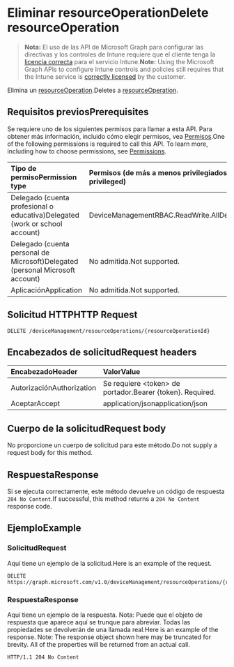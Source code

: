 # <a name="delete-resourceoperation"></a><span data-ttu-id="74eb2-101">Eliminar resourceOperation</span><span class="sxs-lookup"><span data-stu-id="74eb2-101">Delete resourceOperation</span></span>

> <span data-ttu-id="74eb2-102">**Nota:** El uso de las API de Microsoft Graph para configurar las directivas y los controles de Intune requiere que el cliente tenga la [licencia correcta](https://go.microsoft.com/fwlink/?linkid=839381) para el servicio Intune.</span><span class="sxs-lookup"><span data-stu-id="74eb2-102">**Note:** Using the Microsoft Graph APIs to configure Intune controls and policies still requires that the Intune service is [correctly licensed](https://go.microsoft.com/fwlink/?linkid=839381) by the customer.</span></span>

<span data-ttu-id="74eb2-103">Elimina un [resourceOperation](../resources/intune_rbac_resourceoperation.md).</span><span class="sxs-lookup"><span data-stu-id="74eb2-103">Deletes a [resourceOperation](../resources/intune_rbac_resourceoperation.md).</span></span>
## <a name="prerequisites"></a><span data-ttu-id="74eb2-104">Requisitos previos</span><span class="sxs-lookup"><span data-stu-id="74eb2-104">Prerequisites</span></span>
<span data-ttu-id="74eb2-p101">Se requiere uno de los siguientes permisos para llamar a esta API. Para obtener más información, incluido cómo elegir permisos, vea [Permisos](../../../concepts/permissions_reference.md).</span><span class="sxs-lookup"><span data-stu-id="74eb2-p101">One of the following permissions is required to call this API. To learn more, including how to choose permissions, see [Permissions](../../../concepts/permissions_reference.md).</span></span>

|<span data-ttu-id="74eb2-107">Tipo de permiso</span><span class="sxs-lookup"><span data-stu-id="74eb2-107">Permission type</span></span>|<span data-ttu-id="74eb2-108">Permisos (de más a menos privilegiados)</span><span class="sxs-lookup"><span data-stu-id="74eb2-108">Permissions (from least to most privileged)</span></span>|
|:---|:---|
|<span data-ttu-id="74eb2-109">Delegado (cuenta profesional o educativa)</span><span class="sxs-lookup"><span data-stu-id="74eb2-109">Delegated (work or school account)</span></span>|<span data-ttu-id="74eb2-110">DeviceManagementRBAC.ReadWrite.All</span><span class="sxs-lookup"><span data-stu-id="74eb2-110">DeviceManagementRBAC.ReadWrite.All</span></span>|
|<span data-ttu-id="74eb2-111">Delegado (cuenta personal de Microsoft)</span><span class="sxs-lookup"><span data-stu-id="74eb2-111">Delegated (personal Microsoft account)</span></span>|<span data-ttu-id="74eb2-112">No admitida.</span><span class="sxs-lookup"><span data-stu-id="74eb2-112">Not supported.</span></span>|
|<span data-ttu-id="74eb2-113">Aplicación</span><span class="sxs-lookup"><span data-stu-id="74eb2-113">Application</span></span>|<span data-ttu-id="74eb2-114">No admitida.</span><span class="sxs-lookup"><span data-stu-id="74eb2-114">Not supported.</span></span>|

## <a name="http-request"></a><span data-ttu-id="74eb2-115">Solicitud HTTP</span><span class="sxs-lookup"><span data-stu-id="74eb2-115">HTTP Request</span></span>
<!-- {
  "blockType": "ignored"
}
-->
``` http
DELETE /deviceManagement/resourceOperations/{resourceOperationId}
```

## <a name="request-headers"></a><span data-ttu-id="74eb2-116">Encabezados de solicitud</span><span class="sxs-lookup"><span data-stu-id="74eb2-116">Request headers</span></span>
|<span data-ttu-id="74eb2-117">Encabezado</span><span class="sxs-lookup"><span data-stu-id="74eb2-117">Header</span></span>|<span data-ttu-id="74eb2-118">Valor</span><span class="sxs-lookup"><span data-stu-id="74eb2-118">Value</span></span>|
|:---|:---|
|<span data-ttu-id="74eb2-119">Autorización</span><span class="sxs-lookup"><span data-stu-id="74eb2-119">Authorization</span></span>|<span data-ttu-id="74eb2-120">Se requiere &lt;token&gt; de portador.</span><span class="sxs-lookup"><span data-stu-id="74eb2-120">Bearer {token}. Required.</span></span>|
|<span data-ttu-id="74eb2-121">Aceptar</span><span class="sxs-lookup"><span data-stu-id="74eb2-121">Accept</span></span>|<span data-ttu-id="74eb2-122">application/json</span><span class="sxs-lookup"><span data-stu-id="74eb2-122">application/json</span></span>|

## <a name="request-body"></a><span data-ttu-id="74eb2-123">Cuerpo de la solicitud</span><span class="sxs-lookup"><span data-stu-id="74eb2-123">Request body</span></span>
<span data-ttu-id="74eb2-124">No proporcione un cuerpo de solicitud para este método.</span><span class="sxs-lookup"><span data-stu-id="74eb2-124">Do not supply a request body for this method.</span></span>

## <a name="response"></a><span data-ttu-id="74eb2-125">Respuesta</span><span class="sxs-lookup"><span data-stu-id="74eb2-125">Response</span></span>
<span data-ttu-id="74eb2-126">Si se ejecuta correctamente, este método devuelve un código de respuesta `204 No Content`.</span><span class="sxs-lookup"><span data-stu-id="74eb2-126">If successful, this method returns a `204 No Content` response code.</span></span>

## <a name="example"></a><span data-ttu-id="74eb2-127">Ejemplo</span><span class="sxs-lookup"><span data-stu-id="74eb2-127">Example</span></span>
### <a name="request"></a><span data-ttu-id="74eb2-128">Solicitud</span><span class="sxs-lookup"><span data-stu-id="74eb2-128">Request</span></span>
<span data-ttu-id="74eb2-129">Aquí tiene un ejemplo de la solicitud.</span><span class="sxs-lookup"><span data-stu-id="74eb2-129">Here is an example of the request.</span></span>
``` http
DELETE https://graph.microsoft.com/v1.0/deviceManagement/resourceOperations/{resourceOperationId}
```

### <a name="response"></a><span data-ttu-id="74eb2-130">Respuesta</span><span class="sxs-lookup"><span data-stu-id="74eb2-130">Response</span></span>
<span data-ttu-id="74eb2-p102">Aquí tiene un ejemplo de la respuesta. Nota: Puede que el objeto de respuesta que aparece aquí se trunque para abreviar. Todas las propiedades se devolverán de una llamada real.</span><span class="sxs-lookup"><span data-stu-id="74eb2-p102">Here is an example of the response. Note: The response object shown here may be truncated for brevity. All of the properties will be returned from an actual call.</span></span>
``` http
HTTP/1.1 204 No Content
```



